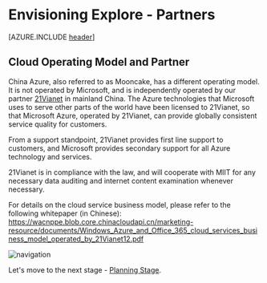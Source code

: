 <properties
	pageTitle="Global Customer Playbook envisioning-explore-partners "
	description="Global Customer Playbook envisioning-explore-partners"
	services="global-customer-playbook"
	documentationCenter=""
	authors="jtong"
	manager="edwinc"
	editor=""
	tags="global-customer-playbook"/>

<tags
	ms.service="migration-lifecycle-envisioning"
	ms.workload=""
	ms.tgt_pltfrm=""
	ms.devlang="na"
	ms.topic="article"
	ms.date="11/21/2016"
	wacn.date="11/21/2016"
	wacn.lang="en"
	ms.author="jtong"/>


# Envisioning Explore - Partners

[AZURE.INCLUDE [header](../envisioning-explore.md)]

## Cloud Operating Model and Partner

China Azure, also referred to as Mooncake, has a different operating model. It is not operated by Microsoft, and is independently operated by our partner [21Vianet](http://www.ch.21vianet.com/) in mainland China. The Azure technologies that Microsoft uses to serve other parts of the world have been licensed to 21Vianet, so that Microsoft Azure, operated by 21Vianet, can provide globally consistent service quality for customers.

From a support standpoint, 21Vianet provides first line support to customers, and Microsoft provides secondary support for all Azure technology and services.


21Vianet is in compliance with the law, and will cooperate with MIIT for any necessary data auditing and internet content examination whenever necessary.

For details on the cloud service business model, please refer to the following whitepaper (in Chinese):
https://wacnppe.blob.core.chinacloudapi.cn/marketing-resource/documents/Windows_Azure_and_Office_365_cloud_services_business_model_operated_by_21Vianet12.pdf

![navigation](/solutions/global-customer/media/navigation.png)

Let's move to the next stage - [Planning Stage](/solutions/global-customer/planning/explore/policies/).
